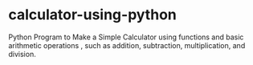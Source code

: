 # calculator-using-python
Python Program to Make a Simple Calculator using
functions and basic arithmetic operations , such as addition, subtraction, multiplication, and division.
